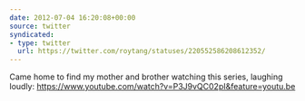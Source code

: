 ```yaml
---
date: 2012-07-04 16:20:08+00:00
source: twitter
syndicated:
- type: twitter
  url: https://twitter.com/roytang/statuses/220552586208612352/
---
```


Came home to find my mother and brother watching this series, laughing loudly: https://www.youtube.com/watch?v=P3J9vQC02pI&feature=youtu.be